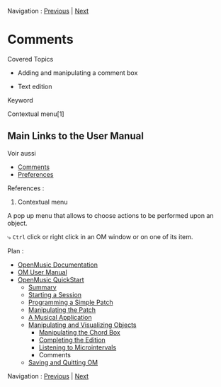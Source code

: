 Navigation : [Previous](5cComplete "page précédente\(Listening to
Microintervals\)") | [Next](6_Quit "Next\(Saving and
Quitting OM\)")


# Comments

Covered Topics

  * Adding and manipulating a comment box

  * Text edition 

Keyword

Contextual menu[1]

## Main Links to the User Manual

Voir aussi

  * [Comments](Comments)
  * [Preferences](Preferences)

References :

  1. Contextual menu

A pop up menu that allows to choose actions to be performed upon an object.

⤷ `Ctrl` click or right click in an OM window or on one of its item.

Plan :

  * [OpenMusic Documentation](OM-Documentation)
  * [OM User Manual](OM-User-Manual)
  * [OpenMusic QuickStart](QuickStart-Chapters)
    * [Summary](Intro_1)
    * [Starting a Session](1_StartSession)
    * [Programming a Simple Patch](2_progpatch)
    * [Manipulating the Patch](3ManipPatch)
    * [A Musical Application](4_MusicalAp)
    * [Manipulating and Visualizing Objects](5_CompletEdition)
      * [Manipulating the Chord Box](5aComplete)
      * [Completing the Edition](5bComplete)
      * [Listening to Microintervals](5cComplete)
      * Comments
    * [Saving and Quitting OM](6_Quit)

Navigation : [Previous](5cComplete "page précédente\(Listening to
Microintervals\)") | [Next](6_Quit "Next\(Saving and
Quitting OM\)")

